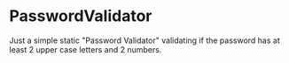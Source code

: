 # PasswordValidator
Just a simple static "Password Validator" validating if the password has at least 2 upper case letters and 2 numbers.
